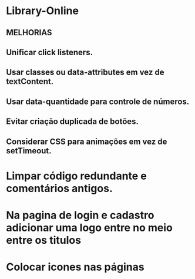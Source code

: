 # Library-Online

## MELHORIAS

## Unificar click listeners.
## Usar classes ou data-attributes em vez de textContent.
## Usar data-quantidade para controle de números.
## Evitar criação duplicada de botões.
## Considerar CSS para animações em vez de setTimeout.
# Limpar código redundante e comentários antigos.

# Na pagina de login e cadastro adicionar uma logo entre no meio entre os titulos
# Colocar icones nas páginas